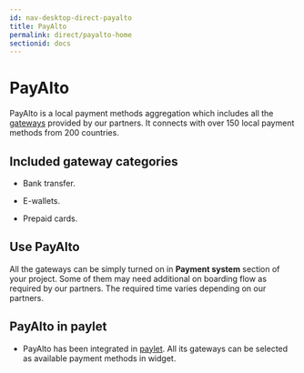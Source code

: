 ```yaml
---
id: nav-desktop-direct-payalto
title: PayAlto
permalink: direct/payalto-home
sectionid: docs
---
```


# PayAlto

PayAlto is a local payment methods aggregation which includes all the [gateways](https://www.paymentwall.com/payment-methods) provided by our partners. It connects with over 150 local payment methods from 200 countries.  

## Included gateway categories

* Bank transfer.

* E-wallets.

* Prepaid cards.

## Use PayAlto

All the gateways can be simply turned on in **Payment system** section of your project.  Some of them may need additional on boarding flow as required by our partners. The required time varies depending on our partners. 

## PayAlto in paylet

* PayAlto has been integrated in [paylet](/paylet-home). All its gateways can be selected as available payment methods in widget.
